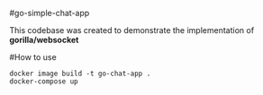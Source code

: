 #go-simple-chat-app

This codebase was created to demonstrate the implementation of **gorilla/websocket**

#How to use

```
docker image build -t go-chat-app .
docker-compose up
```

